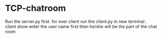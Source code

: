 # TCP-chatroom
Run the server.py first.
for ever client run the client.py in new terminal .
client show enter the user name first then he/she will be the part of the chat room
